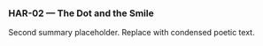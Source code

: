 ### HAR-02 — The Dot and the Smile  
Second summary placeholder. Replace with condensed poetic text.
